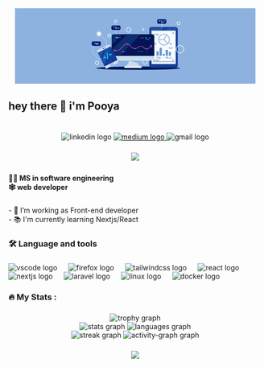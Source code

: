 
<div align="center">
  <img height="150" src="https://github.com/pooya-poi/pooya-poi/blob/main/banner.png"  />
</div>

###

<h2 align="left">hey there 👋 i'm Pooya</h2>

###

<br clear="both">

<div align="center">
  <img src="https://img.shields.io/static/v1?message=LinkedIn&logo=linkedin&label=&color=0077B5&logoColor=white&labelColor=&style=for-the-badge" height="25" alt="linkedin logo"  />
  <a href="https://medium.com/@pooya-ghorbani-hafez" target="_blank">
    <img src="https://img.shields.io/static/v1?message=Medium&logo=medium&label=&color=12100E&logoColor=white&labelColor=&style=for-the-badge" height="25" alt="medium logo"  />
  </a>
  <img src="https://img.shields.io/static/v1?message=Gmail&logo=gmail&label=&color=D14836&logoColor=white&labelColor=&style=for-the-badge" height="25" alt="gmail logo"  />
</div>

###

<div align="center">
  <img src="https://visitor-badge.laobi.icu/badge?page_id=pooya-poi.pooya-poi&"  />
</div>

###

<h4 align="left">👩‍💻 MS in software engineering<br>🕸️ web developer</h4>

###

<p align="left">- 🔭 I’m working as Front-end developer<br>- 📚 I'm currently learning Nextjs/React</p>

###

<h3 align="left">🛠 Language and tools</h3>

###

<div align="left">
  <img src="https://skillicons.dev/icons?i=vscode" height="40" alt="vscode logo"  />
  <img width="14" />
  <img src="https://cdn.jsdelivr.net/gh/devicons/devicon/icons/firefox/firefox-plain.svg" height="40" alt="firefox logo"  />
  <img width="14" />
  <img src="https://skillicons.dev/icons?i=tailwind" height="40" alt="tailwindcss logo"  />
  <img width="14" />
  <img src="https://cdn.jsdelivr.net/gh/devicons/devicon/icons/react/react-original.svg" height="40" alt="react logo"  />
  <img width="14" />
  <img src="https://cdn.jsdelivr.net/gh/devicons/devicon/icons/nextjs/nextjs-original.svg" height="40" alt="nextjs logo"  />
  <img width="14" />
  <img src="https://cdn.jsdelivr.net/gh/devicons/devicon/icons/laravel/laravel-original.svg" height="40" alt="laravel logo"  />
  <img width="14" />
  <img src="https://cdn.jsdelivr.net/gh/devicons/devicon/icons/linux/linux-original.svg" height="40" alt="linux logo"  />
  <img width="14" />
  <img src="https://cdn.jsdelivr.net/gh/devicons/devicon/icons/docker/docker-plain.svg" height="40" alt="docker logo"  />
</div>

###

<h3 align="left">🔥   My Stats :</h3>

###

<div align="center">
  <img src="https://github-profile-trophy.vercel.app?username=pooya-poi&theme=discord&column=4&row=2&margin-w=8&margin-h=10&no-frame=true&order=4" height="350" alt="trophy graph" /> <br>
  <img src="https://github-readme-stats.vercel.app/api?username=pooya-poi&hide_title=true&hide_rank=false&show_icons=true&include_all_commits=true&count_private=true&disable_animations=false&theme=github_dark&locale=en&hide_border=true&order=1" height="180" alt="stats graph" />
  <img src="https://github-readme-stats.vercel.app/api/top-langs?username=pooya-poi&locale=en&hide_title=false&layout=compact&card_width=320&langs_count=10&theme=github_dark&hide_border=true&order=2" height="180" alt="languages graph" /> <br>
  <img src="https://streak-stats.demolab.com?user=pooya-poi&locale=en&mode=daily&theme=github_dark&hide_border=true&border_radius=6&order=3" height="260" alt="streak graph" />
  <img src="https://github-readme-activity-graph.vercel.app/graph?username=pooya-poi&radius=16&theme=github-dark&area=true&order=5&hide_border=true&custom_title=Pooya's%20Contribution%20Graph" height="500" alt="activity-graph graph"  />
</div>

###

<div align="center">
  <img src="https://profile-counter.glitch.me/pooya-poi/count.svg?"  />
</div>

###
